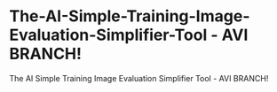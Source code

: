# The-AI-Simple-Training-Image-Evaluation-Simplifier-Tool - AVI BRANCH!
The AI Simple Training Image Evaluation Simplifier Tool - AVI BRANCH!
